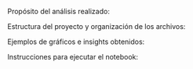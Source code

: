 Propósito del análisis realizado:


Estructura del proyecto y organización de los archivos:


Ejemplos de gráficos e insights obtenidos:


Instrucciones para ejecutar el notebook:

